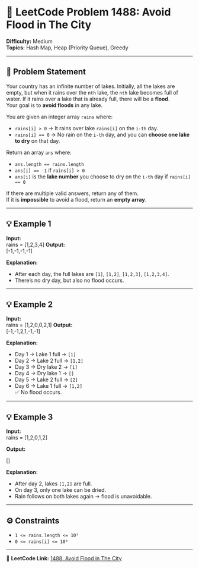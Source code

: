 # 🧩 LeetCode Problem 1488: Avoid Flood in The City

**Difficulty:** Medium  
**Topics:** Hash Map, Heap (Priority Queue), Greedy  

---

## 📄 Problem Statement

Your country has an infinite number of lakes. Initially, all the lakes are empty, but when it rains over the `nth` lake, the `nth` lake becomes full of water. If it rains over a lake that is already full, there will be a **flood**.  
Your goal is to **avoid floods** in any lake.

You are given an integer array `rains` where:

- `rains[i] > 0` → It rains over lake `rains[i]` on the `i-th` day.  
- `rains[i] == 0` → No rain on the `i-th` day, and you can **choose one lake to dry** on that day.

Return an array `ans` where:

- `ans.length == rains.length`
- `ans[i] == -1` if `rains[i] > 0`
- `ans[i]` is the **lake number** you choose to dry on the `i-th` day if `rains[i] == 0`

If there are multiple valid answers, return any of them.  
If it is **impossible** to avoid a flood, return an **empty array**.

---

## 💡 Example 1

**Input:**  
rains = [1,2,3,4]
**Output:**  
[-1,-1,-1,-1]

**Explanation:**  
- After each day, the full lakes are `[1]`, `[1,2]`, `[1,2,3]`, `[1,2,3,4]`.  
- There’s no dry day, but also no flood occurs.

---

## 💡 Example 2

**Input:**  
rains = [1,2,0,0,2,1]
**Output:**  
[-1,-1,2,1,-1,-1]

**Explanation:**  
- Day 1 → Lake 1 full → `[1]`  
- Day 2 → Lake 2 full → `[1,2]`  
- Day 3 → Dry lake 2 → `[1]`  
- Day 4 → Dry lake 1 → `[]`  
- Day 5 → Lake 2 full → `[2]`  
- Day 6 → Lake 1 full → `[1,2]`  
✅ No flood occurs.

---

## 💡 Example 3

**Input:**  
rains = [1,2,0,1,2]

**Output:**  

[]

**Explanation:**  
- After day 2, lakes `[1,2]` are full.  
- On day 3, only one lake can be dried.  
- Rain follows on both lakes again → flood is unavoidable.

---

## ⚙️ Constraints
- `1 <= rains.length <= 10⁵`
- `0 <= rains[i] <= 10⁹`

---

📘 **LeetCode Link:** [1488. Avoid Flood in The City](https://leetcode.com/problems/avoid-flood-in-the-city/)

